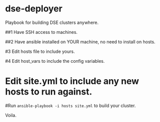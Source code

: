 # dse-deployer
Playbook for building DSE clusters anywhere.

##1 Have SSH access to machines.

##2 Have ansible installed on YOUR machine, no need to install on hosts.

#3 Edit hosts file to include yours.

#4 Edit host_vars to include the config variables.

# Edit site.yml to include any new hosts to run against.

#Run ```ansible-playbook -i hosts site.yml``` to build your cluster.

Voila. 
